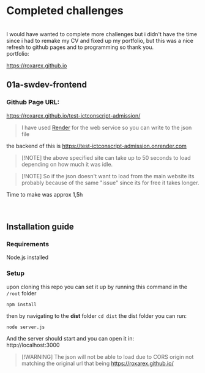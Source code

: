 # Completed challenges 
<br>
I would have wanted to complete more challenges but i didn't have the time since i had to remake my CV and fixed up my portfolio, but this was a nice refresh to github pages and to programming so thank you.

<br>
portfolio: <br>

https://roxarex.github.io


## 01a-swdev-frontend

### Github Page URL:

https://roxarex.github.io/test-ictconscript-admission/


> I have used [Render](https://render.com) for the web service so you can write to the json file <br>

the backend of this is https://test-ictconscript-admission.onrender.com

>[!NOTE] the above specified site can take up to 50 seconds to load depending on how much it was idle.

>[!NOTE] So if the json doesn't want to load from the main website its probably because of the same "issue" since its for free it takes longer.


Time to make was approx 1,5h
<br>
<br>
<br>

## Installation guide

### Requirements
Node.js installed
<br>

### Setup

upon cloning this repo you can set it up by running this command in the `/root` folder 
```
npm install
```

then by navigating to the **dist** folder `cd dist` the dist folder you can run:
```
node server.js
```

And the server should start and you can open it in: <br>
http://localhost:3000

>[!WARNING] The json will not be able to load due to CORS origin not matching the original url that being https://roxarex.github.io/